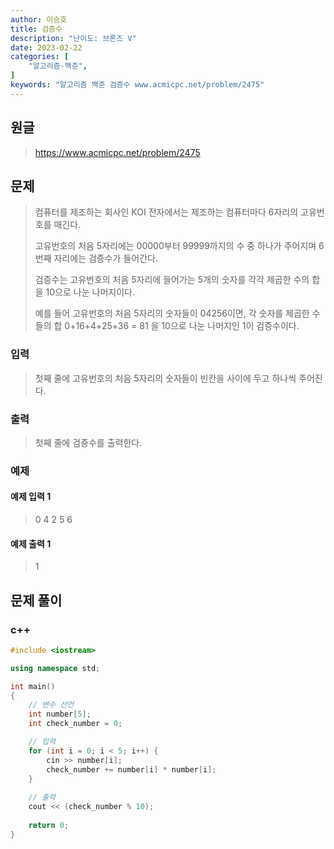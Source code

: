 ```yaml
---
author: 이승호
title: 검증수
description: "난이도: 브론즈 V"
date: 2023-02-22
categories: [
    "알고리즘-백준",
]
keywords: "알고리즘 백준 검증수 www.acmicpc.net/problem/2475"
---
```


## 원글
> https://www.acmicpc.net/problem/2475

## 문제

> 컴퓨터를 제조하는 회사인 KOI 전자에서는 제조하는 컴퓨터마다 6자리의 고유번호를 매긴다.
> 
> 고유번호의 처음 5자리에는 00000부터 99999까지의 수 중 하나가 주어지며 6번째 자리에는 검증수가 들어간다.
> 
> 검증수는 고유번호의 처음 5자리에 들어가는 5개의 숫자를 각각 제곱한 수의 합을 10으로 나눈 나머지이다.
> 
> 예를 들어 고유번호의 처음 5자리의 숫자들이 04256이면, 각 숫자를 제곱한 수들의 합 0+16+4+25+36 = 81 을 10으로 나눈 나머지인 1이 검증수이다.

### 입력

> 첫째 줄에 고유번호의 처음 5자리의 숫자들이 빈칸을 사이에 두고 하나씩 주어진다.

### 출력

> 첫째 줄에 검증수를 출력한다.

### 예제

#### 예제 입력 1

> 0 4 2 5 6

#### 예제 출력 1

> 1

## 문제 풀이

### c++
```c++
#include <iostream>

using namespace std;

int main()
{
    // 변수 선언
    int number[5];
    int check_number = 0;

    // 입력
    for (int i = 0; i < 5; i++) {
        cin >> number[i];
        check_number += number[i] * number[i];
    }
    
    // 출력
    cout << (check_number % 10);
    
    return 0;
}
```